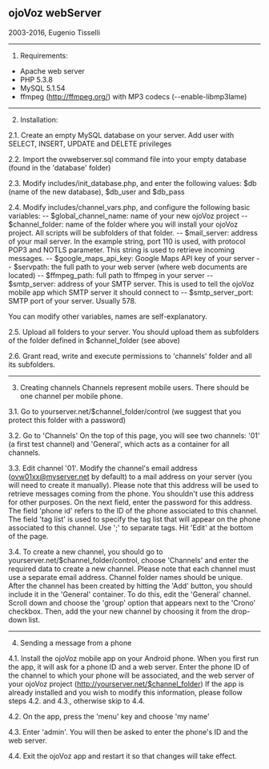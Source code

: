 ojoVoz webServer
----------------
2003-2016, Eugenio Tisselli

----------------

1. Requirements:
- Apache web server
- PHP 5.3.8
- MySQL 5.1.54
- ffmpeg (http://ffmpeg.org/) with MP3 codecs (--enable-libmp3lame)

----------------

2. Installation:

2.1. Create an empty MySQL database on your server. Add user with SELECT, INSERT, UPDATE and DELETE privileges

2.2. Import the ovwebserver.sql command file into your empty database (found in the 'database' folder)

2.3. Modify includes/init_database.php, and enter the following values: $db (name of the new database), $db_user and $db_pass

2.4. Modify includes/channel_vars.php, and configure the following basic variables:
-- $global_channel_name: name of your new ojoVoz project
-- $channel_folder: name of the folder where you will install your ojoVoz project. All scripts will be subfolders of that folder.
-- $mail_server: address of your mail server. In the example string, port 110 is used, with protocol POP3 and NOTLS parameter. This string is used to retrieve incoming messages.
-- $google_maps_api_key: Google Maps API key of your server
-- $servpath: the full path to your web server (where web documents are located)
-- $ffmpeg_path: full path to ffmpeg in your server
-- $smtp_server: address of your SMTP server. This is used to tell the ojoVoz mobile app which SMTP server it should connect to
-- $smtp_server_port: SMTP port of your server. Usually 578.

You can modify other variables, names are self-explanatory.

2.5. Upload all folders to your server. You should upload them as subfolders of the folder defined in $channel_folder (see above)

2.6. Grant read, write and execute permissions to 'channels' folder and all its subfolders.

----------------

3. Creating channels
Channels represent mobile users. There should be one channel per mobile phone.

3.1. Go to yourserver.net/$channel_folder/control (we suggest that you protect this folder with a password)

3.2. Go to 'Channels' On the top of this page, you will see two channels: '01' (a first test channel) and 'General', which acts as a container for all channels.

3.3. Edit channel '01'. Modify the channel's email address (ovw01xx@myserver.net by default) to a mail address on your server (you will need to create it manually). Please note that this address will be used to retrieve messages coming from the phone. You shouldn't use this address for other purposes. On the next field, enter the password for this address. The field 'phone id' refers to the ID of the phone associated to this channel. The field 'tag list' is used to specify the tag list that will appear on the phone associated to this channel. Use ';' to separate tags. Hit 'Edit' at the bottom of the page.

3.4. To create a new channel, you should go to yourserver.net/$channel_folder/control, choose 'Channels' and enter the required data to create a new channel. Please note that each channel must use a separate email address. Channel folder names should be unique. After the channel has been created by hitting the 'Add' button, you should include it in the 'General' container. To do this, edit the 'General' channel. Scroll down and choose the 'group' option that appears next to the 'Crono' checkbox. Then, add the your new channel by choosing it from the drop-down list.

----------------

4. Sending a message from a phone

4.1. Install the ojoVoz mobile app on your Android phone. When you first run the app, it will ask for a phone ID and a web server. Enter the phone ID of the channel to which your phone will be associated, and the web server of your ojoVoz project (http://yourserver.net/$channel_folder) If the app is already installed and you wish to modify this information, please follow steps 4.2. and 4.3., otherwise skip to 4.4.

4.2. On the app, press the 'menu' key and choose 'my name'

4.3. Enter 'admin'. You will then be asked to enter the phone's ID and the web server.

4.4. Exit the ojoVoz app and restart it so that changes will take effect.
